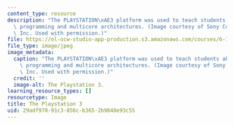 ```yaml
---
content_type: resource
description: "The PLAYSTATION\xAE3 platform was used to teach students about parallel\
  \ programming and multicore architectures. (Image courtesy of Sony Computer Entertainment,\
  \ Inc. Used with permission.)"
file: https://ol-ocw-studio-app-production.s3.amazonaws.com/courses/6-189-multicore-programming-primer-january-iap-2007/29adf97891c3856cb3652b9848e93c55_6-189iap07.jpg
file_type: image/jpeg
image_metadata:
  caption: "The PLAYSTATION\xAE3 platform was used to teach students about parallel\
    \ programming and multicore architectures. (Image courtesy of Sony Computer Entertainment,\
    \ Inc. Used with permission.)"
  credit: ''
  image-alt: The Playstation 3.
learning_resource_types: []
resourcetype: Image
title: The Playstation 3
uid: 29adf978-91c3-856c-b365-2b9848e93c55
---
```

